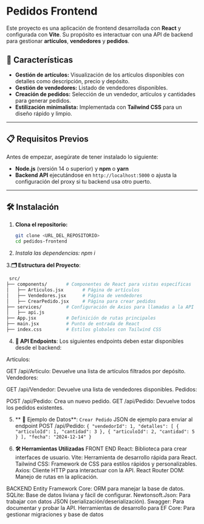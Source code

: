 # Pedidos Frontend

Este proyecto es una aplicación de frontend desarrollada con **React** y configurada con **Vite**. Su propósito es interactuar con una API de backend para gestionar **artículos**, **vendedores** y **pedidos**.

## 🚀 Características

- **Gestión de artículos:** Visualización de los artículos disponibles con detalles como descripción, precio y depósito.
- **Gestión de vendedores:** Listado de vendedores disponibles.
- **Creación de pedidos:** Selección de un vendedor, artículos y cantidades para generar pedidos.
- **Estilización minimalista:** Implementada con **Tailwind CSS** para un diseño rápido y limpio.

---

## 📋 Requisitos Previos

Antes de empezar, asegúrate de tener instalado lo siguiente:

- **Node.js** (versión 14 o superior) y **npm** o **yarn**
- **Backend API** ejecutándose en `http://localhost:5000` o ajusta la configuración del proxy si tu backend usa otro puerto.

---

## 🛠️ Instalación

1. **Clona el repositorio:**
   ```bash
   git clone <URL_DEL_REPOSITORIO>
   cd pedidos-frontend
2. **Instala las dependencias:* npm i*

3.**🗂️ Estructura del Proyecto**:

```bash
 src/
├── components/       # Componentes de React para vistas específicas
│   ├── Articulos.jsx       # Página de artículos
│   ├── Vendedores.jsx      # Página de vendedores
│   ├── CrearPedido.jsx     # Página para crear pedidos
├── services/         # Configuración de Axios para llamadas a la API
│   ├── api.js
├── App.jsx           # Definición de rutas principales
├── main.jsx          # Punto de entrada de React
├── index.css         # Estilos globales con Tailwind CSS
```

4. **🔗 API Endpoints**:
Los siguientes endpoints deben estar disponibles desde el backend:

Artículos:

GET /api/Articulo: Devuelve una lista de artículos filtrados por depósito.
Vendedores:

GET /api/Vendedor: Devuelve una lista de vendedores disponibles.
Pedidos:

POST /api/Pedido: Crea un nuevo pedido.
GET /api/Pedido: Devuelve todos los pedidos existentes.

5. ** 🧪 Ejemplo de Datos**:
`Crear Pedido`
JSON de ejemplo para enviar al endpoint POST /api/Pedido:
`{
  "vendedorId": 1,
  "detalles": [
    {
      "articuloId": 1,
      "cantidad": 3
    },
    {
      "articuloId": 2,
      "cantidad": 5
    }
  ],
  "fecha": "2024-12-14"
}`

6. **🛠️ Herramientas Utilizadas**
FRONT END
React: Biblioteca para crear interfaces de usuario.
Vite: Herramienta de desarrollo rápida para React.
Tailwind CSS: Framework de CSS para estilos rápidos y personalizables.
Axios: Cliente HTTP para interactuar con la API.
React Router DOM: Manejo de rutas en la aplicación.

BACKEND
Entity Framework Core: ORM para manejar la base de datos.
SQLite: Base de datos liviana y fácil de configurar.
Newtonsoft.Json: Para trabajar con datos JSON (serialización/deserialización).
Swagger: Para documentar y probar la API.
Herramientas de desarrollo para EF Core: Para gestionar migraciones y base de datos
